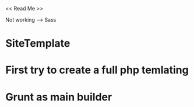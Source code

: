 << Read Me >>

Not working --> Sass
# SiteTemplate

# First try to create a full php temlating
# Grunt as main builder
